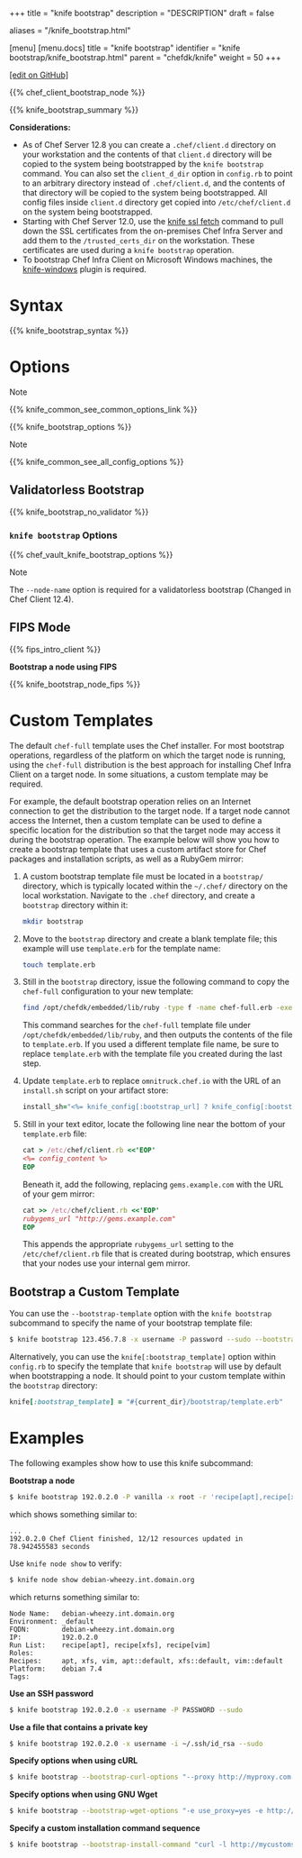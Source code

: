+++
title = "knife bootstrap"
description = "DESCRIPTION"
draft = false

aliases = "/knife_bootstrap.html"

[menu]
  [menu.docs]
    title = "knife bootstrap"
    identifier = "knife bootstrap/knife_bootstrap.html"
    parent = "chefdk/knife"
    weight = 50
+++    

[\[edit on
GitHub\]](https://github.com/chef/chef-web-docs/blob/master/chef_master/source/knife_bootstrap.rst)

{{% chef_client_bootstrap_node %}}

{{% knife_bootstrap_summary %}}

**Considerations:**

-   As of Chef Server 12.8 you can create a `.chef/client.d` directory
    on your workstation and the contents of that `client.d` directory
    will be copied to the system being bootstrapped by the
    `knife bootstrap` command. You can also set the `client_d_dir`
    option in `config.rb` to point to an arbitrary directory instead of
    `.chef/client.d`, and the contents of that directory will be copied
    to the system being bootstrapped. All config files inside `client.d`
    directory get copied into `/etc/chef/client.d` on the system being
    bootstrapped.
-   Starting with Chef Server 12.0, use the [knife ssl
    fetch](/knife_ssl_fetch/) command to pull down the SSL
    certificates from the on-premises Chef Infra Server and add them to
    the `/trusted_certs_dir` on the workstation. These certificates are
    used during a `knife bootstrap` operation.
-   To bootstrap Chef Infra Client on Microsoft Windows machines, the
    [knife-windows](/knife_windows/) plugin is required.

Syntax
======

{{% knife_bootstrap_syntax %}}

Options
=======

<div class="note" markdown="1">

<div class="admonition-title" markdown="1">

Note

</div>

{{% knife_common_see_common_options_link %}}

</div>

{{% knife_bootstrap_options %}}

<div class="note" markdown="1">

<div class="admonition-title" markdown="1">

Note

</div>

{{% knife_common_see_all_config_options %}}

</div>

Validatorless Bootstrap
-----------------------

{{% knife_bootstrap_no_validator %}}

### `knife bootstrap` Options

{{% chef_vault_knife_bootstrap_options %}}

<div class="note" markdown="1">

<div class="admonition-title" markdown="1">

Note

</div>

The `--node-name` option is required for a validatorless bootstrap
(Changed in Chef Client 12.4).

</div>

FIPS Mode
---------

{{% fips_intro_client %}}

**Bootstrap a node using FIPS**

{{% knife_bootstrap_node_fips %}}

Custom Templates
================

The default `chef-full` template uses the Chef installer. For most
bootstrap operations, regardless of the platform on which the target
node is running, using the `chef-full` distribution is the best approach
for installing Chef Infra Client on a target node. In some situations, a
custom template may be required.

For example, the default bootstrap operation relies on an Internet
connection to get the distribution to the target node. If a target node
cannot access the Internet, then a custom template can be used to define
a specific location for the distribution so that the target node may
access it during the bootstrap operation. The example below will show
you how to create a bootstrap template that uses a custom artifact store
for Chef packages and installation scripts, as well as a RubyGem mirror:

1.  A custom bootstrap template file must be located in a `bootstrap/`
    directory, which is typically located within the `~/.chef/`
    directory on the local workstation. Navigate to the `.chef`
    directory, and create a `bootstrap` directory within it:

    ``` bash
    mkdir bootstrap
    ```

2.  Move to the `bootstrap` directory and create a blank template file;
    this example will use `template.erb` for the template name:

    ``` bash
    touch template.erb
    ```

3.  Still in the `bootstrap` directory, issue the following command to
    copy the `chef-full` configuration to your new template:

    ``` bash
    find /opt/chefdk/embedded/lib/ruby -type f -name chef-full.erb -exec cat {} \; > template.erb
    ```

    This command searches for the `chef-full` template file under
    `/opt/chefdk/embedded/lib/ruby`, and then outputs the contents of
    the file to `template.erb`. If you used a different template file
    name, be sure to replace `template.erb` with the template file you
    created during the last step.

4.  Update `template.erb` to replace `omnitruck.chef.io` with the URL of
    an `install.sh` script on your artifact store:

    ``` ruby
    install_sh="<%= knife_config[:bootstrap_url] ? knife_config[:bootstrap_url] : "http://packages.example.com/install.sh" %>"
    ```

5.  Still in your text editor, locate the following line near the bottom
    of your `template.erb` file:

    ``` ruby
    cat > /etc/chef/client.rb <<'EOP'
    <%= config_content %>
    EOP
    ```

    Beneath it, add the following, replacing `gems.example.com` with the
    URL of your gem mirror:

    ``` ruby
    cat >> /etc/chef/client.rb <<'EOP'
    rubygems_url "http://gems.example.com"
    EOP
    ```

    This appends the appropriate `rubygems_url` setting to the
    `/etc/chef/client.rb` file that is created during bootstrap, which
    ensures that your nodes use your internal gem mirror.

Bootstrap a Custom Template
---------------------------

You can use the `--bootstrap-template` option with the `knife bootstrap`
subcommand to specify the name of your bootstrap template file:

``` bash
$ knife bootstrap 123.456.7.8 -x username -P password --sudo --bootstrap-template "template"
```

Alternatively, you can use the `knife[:bootstrap_template]` option
within `config.rb` to specify the template that `knife bootstrap` will
use by default when bootstrapping a node. It should point to your custom
template within the `bootstrap` directory:

``` ruby
knife[:bootstrap_template] = "#{current_dir}/bootstrap/template.erb"
```

Examples
========

The following examples show how to use this knife subcommand:

**Bootstrap a node**

``` bash
$ knife bootstrap 192.0.2.0 -P vanilla -x root -r 'recipe[apt],recipe[xfs],recipe[vim]'
```

which shows something similar to:

``` none
...
192.0.2.0 Chef Client finished, 12/12 resources updated in 78.942455583 seconds
```

Use `knife node show` to verify:

``` bash
$ knife node show debian-wheezy.int.domain.org
```

which returns something similar to:

``` none
Node Name:   debian-wheezy.int.domain.org
Environment: _default
FQDN:        debian-wheezy.int.domain.org
IP:          192.0.2.0
Run List:    recipe[apt], recipe[xfs], recipe[vim]
Roles:
Recipes:     apt, xfs, vim, apt::default, xfs::default, vim::default
Platform:    debian 7.4
Tags:
```

**Use an SSH password**

``` bash
$ knife bootstrap 192.0.2.0 -x username -P PASSWORD --sudo
```

**Use a file that contains a private key**

``` bash
$ knife bootstrap 192.0.2.0 -x username -i ~/.ssh/id_rsa --sudo
```

**Specify options when using cURL**

``` bash
$ knife bootstrap --bootstrap-curl-options "--proxy http://myproxy.com:8080"
```

**Specify options when using GNU Wget**

``` bash
$ knife bootstrap --bootstrap-wget-options "-e use_proxy=yes -e http://myproxy.com:8080"
```

**Specify a custom installation command sequence**

``` bash
$ knife bootstrap --bootstrap-install-command "curl -l http://mycustomserver.com/custom_install_chef_script.sh | sudo bash -s --"
```
